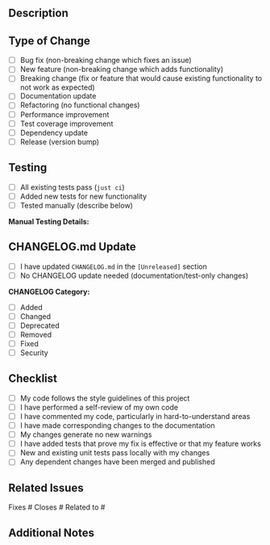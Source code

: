 ## Description

<!-- Provide a brief description of the changes in this PR -->

## Type of Change

<!-- Mark the relevant option with an "x" -->

- [ ] Bug fix (non-breaking change which fixes an issue)
- [ ] New feature (non-breaking change which adds functionality)
- [ ] Breaking change (fix or feature that would cause existing functionality to not work as expected)
- [ ] Documentation update
- [ ] Refactoring (no functional changes)
- [ ] Performance improvement
- [ ] Test coverage improvement
- [ ] Dependency update
- [ ] Release (version bump)

## Testing

<!-- Describe the tests you ran to verify your changes -->

- [ ] All existing tests pass (`just ci`)
- [ ] Added new tests for new functionality
- [ ] Tested manually (describe below)

**Manual Testing Details:**
<!-- Describe manual testing performed -->

## CHANGELOG.md Update

<!-- REQUIRED: Have you updated CHANGELOG.md? -->

- [ ] I have updated `CHANGELOG.md` in the `[Unreleased]` section
- [ ] No CHANGELOG update needed (documentation/test-only changes)

**CHANGELOG Category:**
<!-- Check the category you updated -->
- [ ] Added
- [ ] Changed
- [ ] Deprecated
- [ ] Removed
- [ ] Fixed
- [ ] Security

## Checklist

- [ ] My code follows the style guidelines of this project
- [ ] I have performed a self-review of my own code
- [ ] I have commented my code, particularly in hard-to-understand areas
- [ ] I have made corresponding changes to the documentation
- [ ] My changes generate no new warnings
- [ ] I have added tests that prove my fix is effective or that my feature works
- [ ] New and existing unit tests pass locally with my changes
- [ ] Any dependent changes have been merged and published

## Related Issues

<!-- Link to related issues using #issue_number -->

Fixes #
Closes #
Related to #

## Additional Notes

<!-- Any additional information that reviewers should know -->
